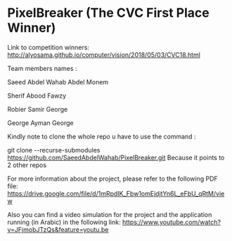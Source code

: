 # PixelBreaker (The CVC First Place Winner)

Link to competition winners: http://alyosama.github.io/computer/vision/2018/05/03/CVC18.html

Team members names :

Saeed Abdel Wahab Abdel Monem

Sherif  Abood Fawzy

Robier Samir George

George Ayman George 

Kindly note to clone the whole repo u have to use the command :

git clone --recurse-submodules https://github.com/SaeedAbdelWahab/PixelBreaker.git 
Because it points to 2 other repos

For more information about the project, please refer to the following PDF file:
https://drive.google.com/file/d/1mRpdIK_Fbw1omEjdjtYn6L_eFbU_qRtM/view

Also you can find a video simulation for the project and the application running (in Arabic) in the following link:
https://www.youtube.com/watch?v=JFjmobJTzQs&feature=youtu.be
